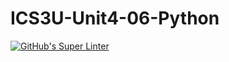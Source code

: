 # ICS3U-Unit4-06-Python

[![GitHub's Super Linter](https://github.com/Huzaifa-Khalid-2/ICS3U-Unit4-06-Python/workflows/GitHub's%20Super%20Linter/badge.svg)](https://github.com/Huzaifa-Khalid-2/ICS3U-Unit4-06-Python/actions)
